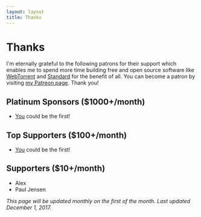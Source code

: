 ```yaml
---
layout: layout
title: Thanks
---
```


# Thanks

I'm eternally grateful to the following patrons for their support which enables me
to spend more time building free and open source software like
[WebTorrent](https://webtorrent.io) and [Standard](https://standardjs.com)
for the benefit of all. You can become a patron by visiting
[my Patreon page](https://patreon.com/feross). Thank you!

## Platinum Sponsors ($1000+/month)

- [You](https://www.patreon.com/feross) could be the first!

## Top Supporters ($100+/month)

- [You](https://www.patreon.com/feross) could be the first!

## Supporters ($10+/month)

- Alex
- Paul Jensen

*This page will be updated monthly on the first of the month. Last updated December 1, 2017.*

